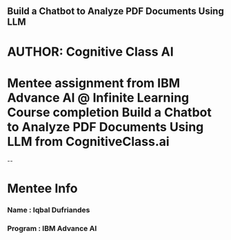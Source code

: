 ## Build a Chatbot to Analyze PDF Documents Using LLM
# AUTHOR: Cognitive Class AI

# Mentee assignment from IBM Advance Al @ Infinite Learning Course completion Build a Chatbot to Analyze PDF Documents Using LLM from CognitiveClass.ai
--

# Mentee Info
### Name : Iqbal Dufriandes
### Program : IBM Advance AI
